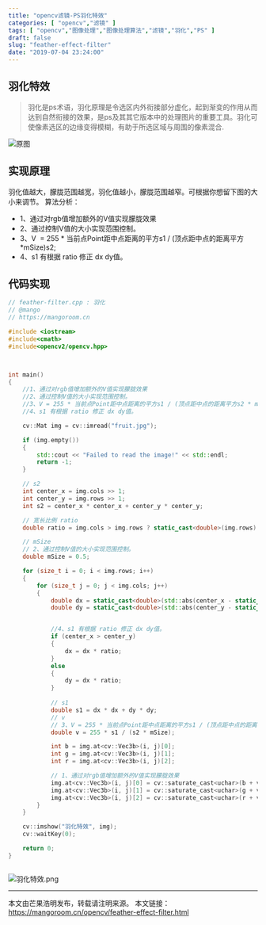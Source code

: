 ```yaml
---
title: "opencv滤镜-PS羽化特效"
categories: [ "opencv","滤镜" ]
tags: [ "opencv","图像处理","图像处理算法","滤镜","羽化","PS" ]
draft: false
slug: "feather-effect-filter"
date: "2019-07-04 23:24:00"
---
```


## 羽化特效

> 羽化是ps术语，羽化原理是令选区内外衔接部分虚化，起到渐变的作用从而达到自然衔接的效果，是ps及其其它版本中的处理图片的重要工具。羽化可使像素选区的边缘变得模糊，有助于所选区域与周围的像素混合.


![原图](https://mangoroom.cn/usr/uploads/2019/07/3135764183.jpg)

## 实现原理

羽化值越大，朦胧范围越宽，羽化值越小，朦胧范围越窄。可根据你想留下图的大小来调节。
算法分析：
- 1、通过对rgb值增加额外的V值实现朦胧效果
- 2、通过控制V值的大小实现范围控制。
- 3、V  = 255 * 当前点Point距中点距离的平方s1 / (顶点距中点的距离平方 *mSize)s2;
- 4、s1 有根据 ratio 修正 dx dy值。


## 代码实现

```c++
// feather-filter.cpp : 羽化
// @mango
// https://mangoroom.cn

#include <iostream>
#include<cmath>
#include<opencv2/opencv.hpp>



int main()
{
	//1、通过对rgb值增加额外的V值实现朦胧效果
	//2、通过控制V值的大小实现范围控制。
	//3、V = 255 * 当前点Point距中点距离的平方s1 / (顶点距中点的距离平方s2 * mSize);
	//4、s1 有根据 ratio 修正 dx dy值。

	cv::Mat img = cv::imread("fruit.jpg");

	if (img.empty())
	{
		std::cout << "Failed to read the image!" << std::endl;
		return -1;
	}

	// s2
	int center_x = img.cols >> 1;
	int center_y = img.rows >> 1;
	int s2 = center_x * center_x + center_y * center_y;

	// 宽长比例 ratio
	double ratio = img.cols > img.rows ? static_cast<double>(img.rows) / img.cols : static_cast<double>(img.cols) / img.rows;

	// mSize
	// 2、通过控制V值的大小实现范围控制。
	double mSize = 0.5;

	for (size_t i = 0; i < img.rows; i++)
	{
		for (size_t j = 0; j < img.cols; j++)
		{
			double dx = static_cast<double>(std::abs(center_x - static_cast<int>(j)));
			double dy = static_cast<double>(std::abs(center_y - static_cast<int>(i)));


			//4、s1 有根据 ratio 修正 dx dy值。
			if (center_x > center_y)
			{
				dx = dx * ratio;
			}
			else
			{
				dy = dx * ratio;
			}
			
			// s1
			double s1 = dx * dx + dy * dy;
			// v
			// 3、V = 255 * 当前点Point距中点距离的平方s1 / (顶点距中点的距离平方s2 * mSize);
			double v = 255 * s1 / (s2 * mSize);

			int b = img.at<cv::Vec3b>(i, j)[0];
			int g = img.at<cv::Vec3b>(i, j)[1];
			int r = img.at<cv::Vec3b>(i, j)[2];

			// 1、通过对rgb值增加额外的V值实现朦胧效果
			img.at<cv::Vec3b>(i, j)[0] = cv::saturate_cast<uchar>(b + v);
			img.at<cv::Vec3b>(i, j)[1] = cv::saturate_cast<uchar>(g + v);
			img.at<cv::Vec3b>(i, j)[2] = cv::saturate_cast<uchar>(r + v);
		}
	}

	cv::imshow("羽化特效", img);
	cv::waitKey(0);

	return 0;
}



```

![羽化特效.png][1]

---

本文由芒果浩明发布，转载请注明来源。
本文链接：https://mangoroom.cn/opencv/feather-effect-filter.html


  [1]: https://mangoroom.cn/usr/uploads/2019/07/2531801425.png